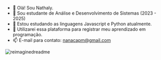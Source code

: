 - 👋 Olá! Sou Nathaly.
- 👀 Sou estudante de Análise e Desenvolvimento de Sistemas (2023 - 2025)
- 🌱 Estou estudando as linguagens Javascript e Python atualmente.
- 💞️ Utilizarei essa plataforma para registrar meu aprendizado em programação.
- 📫 E-mail para contato: nanacapm@gmail.com 

<img src="https://myreadme.vercel.app/api/embed/nathyalves?panels=userstatistics,toprepositories,toplanguages,commitgraph" alt="reimaginedreadme" />
